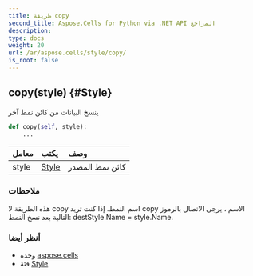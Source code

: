 ```yaml
---
title: طريقة copy
second_title: Aspose.Cells for Python via .NET API المراجع
description:
type: docs
weight: 20
url: /ar/aspose.cells/style/copy/
is_root: false
---
```

##  copy(style) {#Style}
ينسخ البيانات من كائن نمط آخر



```python
def copy(self, style):
    ...
```


| معامل| يكتب| وصف|
| :- | :- | :- |
| style | [Style](/cells/python-net/ar/aspose.cells/style) | كائن نمط المصدر|
###  ملاحظات

هذه الطريقة لا copy اسم النمط.
إذا كنت تريد copy الاسم ، يرجى الاتصال بالرموز التالية بعد نسخ النمط:
destStyle.Name = style.Name.


###  أنظر أيضا
* وحدة [aspose.cells](../../)
* فئة [Style](/cells/python-net/ar/aspose.cells/style)
